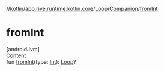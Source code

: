 //[kotlin](../../../../index.md)/[app.rive.runtime.kotlin.core](../../index.md)/[Loop](../index.md)/[Companion](index.md)/[fromInt](from-int.md)



# fromInt  
[androidJvm]  
Content  
fun [fromInt](from-int.md)(type: [Int](https://kotlinlang.org/api/latest/jvm/stdlib/kotlin/-int/index.html)): [Loop](../index.md)?  



